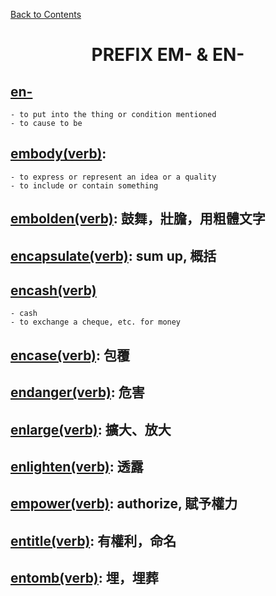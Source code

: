 ﻿[Back to Contents](../README.md)

# <p style="text-align: center;">PREFIX EM- & EN-</p>

## [en-](https://www.oxfordlearnersdictionaries.com/definition/english/en_1)
    - to put into the thing or condition mentioned
    - to cause to be
## [embody(verb)](https://www.oxfordlearnersdictionaries.com/definition/english/embody):
    - to express or represent an idea or a quality
    - to include or contain something
## [embolden(verb)](https://www.oxfordlearnersdictionaries.com/definition/english/embolden): 鼓舞，壯膽，用粗體文字
## [encapsulate(verb)](https://www.oxfordlearnersdictionaries.com/definition/english/encapsulate): sum up, 概括
## [encash(verb)](https://www.oxfordlearnersdictionaries.com/definition/english/encash)
    - cash
    - to exchange a cheque, etc. for money
## [encase(verb)](https://www.oxfordlearnersdictionaries.com/definition/english/encase): 包覆
## [endanger(verb)](https://www.oxfordlearnersdictionaries.com/definition/english/endanger): 危害
## [enlarge(verb)](https://www.oxfordlearnersdictionaries.com/definition/english/enlarge): 擴大、放大
## [enlighten(verb)](https://www.oxfordlearnersdictionaries.com/definition/english/enlighten): 透露
## [empower(verb)](https://www.oxfordlearnersdictionaries.com/definition/english/empower): authorize, 賦予權力
## [entitle(verb)](https://www.oxfordlearnersdictionaries.com/definition/english/entitle): 有權利，命名
## [entomb(verb)](https://www.oxfordlearnersdictionaries.com/definition/english/entomb): 埋，埋葬
